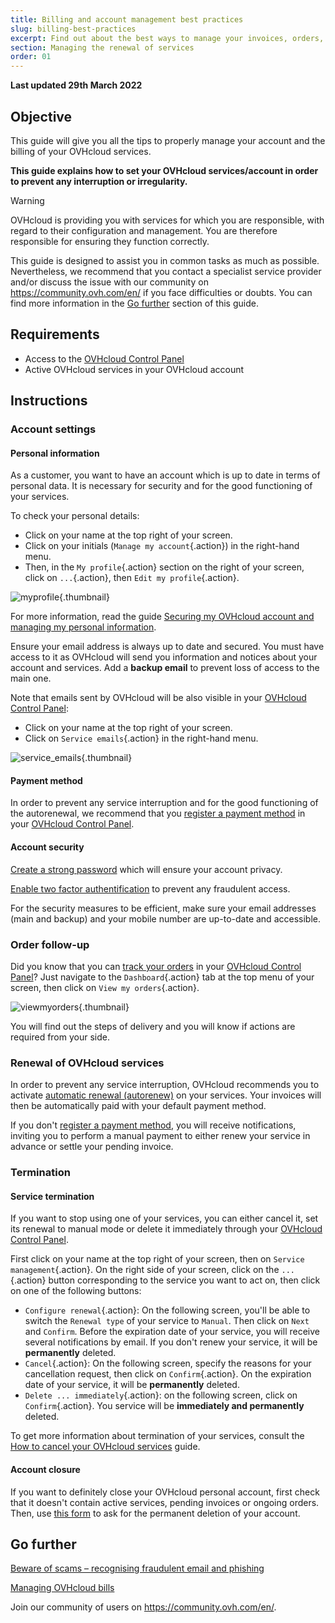 ```yaml
---
title: Billing and account management best practices
slug: billing-best-practices
excerpt: Find out about the best ways to manage your invoices, orders, payment methods and account
section: Managing the renewal of services
order: 01
---
```


**Last updated 29th March 2022**

## Objective

This guide will give you all the tips to properly manage your account and the billing of your OVHcloud services.

**This guide explains how to set your OVHcloud services/account in order to prevent any interruption or irregularity.**

> [!warning]
> OVHcloud is providing you with services for which you are responsible, with regard to their configuration and management. You are therefore responsible for ensuring they function correctly.
>
> This guide is designed to assist you in common tasks as much as possible. Nevertheless, we recommend that you contact a specialist service provider and/or discuss the issue with our community on <https://community.ovh.com/en/> if you face difficulties or doubts. You can find more information in the [Go further](#gofurther) section of this guide.
>

## Requirements

- Access to the [OVHcloud Control Panel](https://www.ovh.com/auth/?action=gotomanager&from=https://www.ovh.co.uk/&ovhSubsidiary=GB)
- Active OVHcloud services in your OVHcloud account 

## Instructions

### Account settings

#### Personal information

As a customer, you want to have an account which is up to date in terms of personal data. It is necessary for security and for the good functioning of your services.

To check your personal details:

- Click on your name at the top right of your screen.
- Click on your initials (`Manage my account`{.action}) in the right-hand menu.
- Then, in the `My profile`{.action} section on the right of your screen, click on `...`{.action}, then `Edit my profile`{.action}.

![myprofile](images/myprofile.png){.thumbnail}

For more information, read the guide [Securing my OVHcloud account and managing my personal information](https://docs.ovh.com/gb/en/customer/all-about-your-username/#how-to-manage-your-personal-details_1).

Ensure your email address is always up to date and secured. You must have access to it as OVHcloud will send you information and notices about your account and services. Add a **backup email** to prevent loss of access to the main one.

Note that emails sent by OVHcloud will be also visible in your [OVHcloud Control Panel](https://www.ovh.com/auth/?action=gotomanager&from=https://www.ovh.co.uk/&ovhSubsidiary=GB):

- Click on your name at the top right of your screen.
- Click on `Service emails`{.action} in the right-hand menu.

![service_emails](images/service_emails.png){.thumbnail}

#### Payment method

In order to prevent any service interruption and for the good functioning of the autorenewal, we recommend that you [register a payment method](https://docs.ovh.com/gb/en/billing/manage-payment-methods/) in your [OVHcloud Control Panel](https://www.ovh.com/auth/?action=gotomanager&from=https://www.ovh.co.uk/&ovhSubsidiary=GB).

#### Account security

[Create a strong password](https://docs.ovh.com/gb/en/customer/manage-password/#generate-a-strong-password) which will ensure your account privacy.

[Enable two factor authentification](https://docs.ovh.com/gb/en/customer/secure-account-with-2FA/) to prevent any fraudulent access.

For the security measures to be efficient, make sure your email addresses (main and backup) and your mobile number are up-to-date and accessible.

### Order follow-up

Did you know that you can [track your orders](https://docs.ovh.com/gb/en/billing/managing-ovh-orders/) in your [OVHcloud Control Panel](https://www.ovh.com/auth/?action=gotomanager&from=https://www.ovh.co.uk/&ovhSubsidiary=GB)? Just navigate to the `Dashboard`{.action} tab at the top menu of your screen, then click on `View my orders`{.action}.

![viewmyorders](images/viewmyorders.png){.thumbnail}

You will find out the steps of delivery and you will know if actions are required from your side.

### Renewal of OVHcloud services

In order to prevent any service interruption, OVHcloud recommends you to activate [automatic renewal (autorenew)](https://docs.ovh.com/gb/en/billing/how-to-use-automatic-renewal-at-ovh/) on your services. Your invoices will then be automatically paid with your default payment method.

If you don't [register a payment method](https://docs.ovh.com/gb/en/billing/managing-ovh-orders/), you will receive notifications, inviting you to perform a manual payment to either renew your service in advance or settle your pending invoice.

### Termination

#### Service termination

If you want to stop using one of your services, you can either cancel it, set its renewal to manual mode or delete it immediately through your [OVHcloud Control Panel](https://www.ovh.com/auth/?action=gotomanager&from=https://www.ovh.co.uk/&ovhSubsidiary=GB).

First click on your name at the top right of your screen, then on `Service management`{.action}. On the right side of your screen, click on the `...`{.action} button corresponding to the service you want to act on, then click on one of the following buttons:

- `Configure renewal`{.action}: On the following screen, you'll be able to switch the `Renewal type` of your service to `Manual`. Then click on `Next` and `Confirm`. Before the expiration date of your service, you will receive several notifications by email. If you don't renew your service, it will be **permanently** deleted.
- `Cancel`{.action}: On the following screen, specify the reasons for your cancellation request, then click on `Confirm`{.action}. On the expiration date of your service, it will be **permanently** deleted.
- `Delete ... immediately`{.action}: on the following screen, click on `Confirm`{.action}. You service will be **immediately and permanently** deleted.

To get more information about termination of your services, consult the [How to cancel your OVHcloud services](https://docs.ovh.com/gb/en/billing/how-to-cancel-your-services/) guide.

#### Account closure

If you want to definitely close your OVHcloud personal account, first check that it doesn't contain active services, pending invoices or ongoing orders. Then, use [this form](https://www.ovh.co.uk/personal-data-protection/exercise-your-rights?lsdDoc=exercising-your-rights) to ask for the permanent deletion of your account.

## Go further <a name="gofurther"></a>

[Beware of scams – recognising fraudulent email and phishing](https://docs.ovh.com/gb/en/customer/scams-fraud-phishing/)

[Managing OVHcloud bills](https://docs.ovh.com/gb/en/billing/manage-ovh-bills/)

Join our community of users on <https://community.ovh.com/en/>.
